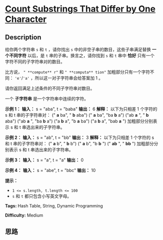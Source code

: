 # [Count Substrings That Differ by One Character][title]

## Description

给你两个字符串 `s` 和 `t` ，请你找出 `s` 中的非空子串的数目，这些子串满足替换 **一个不同字符** 以后，是 `t`
串的子串。换言之，请你找到 `s` 和 `t` 串中 **恰好** 只有一个字符不同的子字符串对的数目。

比方说， `" **compute** r"` 和 `" **computa** tion"` 加粗部分只有一个字符不同： `'e'`/`'a'`
，所以这一对子字符串会给答案加 1 。

请你返回满足上述条件的不同子字符串对数目。

一个 **子字符串** 是一个字符串中连续的字符。

**示例 1：**
            **输入：** s = "aba", t = "baba"    **输出：** 6    **解释：** 以下为只相差 1 个字符的 s 和 t 串的子字符串对：    (" **a** ba", " **b** aba")    (" **a** ba", "ba **b** a")    ("ab **a** ", " **b** aba")    ("ab **a** ", "ba **b** a")    ("a **b** a", "b **a** ba")    ("a **b** a", "bab **a** ")    加粗部分分别表示 s 和 t 串选出来的子字符串。    

**示例 2：**
            **输入：** s = "ab", t = "bb"    **输出：** 3    **解释：** 以下为只相差 1 个字符的 s 和 t 串的子字符串对：    (" **a** b", " **b** b")    (" **a** b", "b **b** ")    (" **ab** ", " **bb** ")    加粗部分分别表示 s 和 t 串选出来的子字符串。    

**示例 3：**
            **输入：** s = "a", t = "a"    **输出：** 0    

**示例 4：**
            **输入：** s = "abe", t = "bbc"    **输出：** 10    

**提示：**

  * `1 <= s.length, t.length <= 100`
  * `s` 和 `t` 都只包含小写英文字母。


**Tags:** Hash Table, String, Dynamic Programming

**Difficulty:** Medium

## 思路

[title]: https://leetcode-cn.com/problems/count-substrings-that-differ-by-one-character
